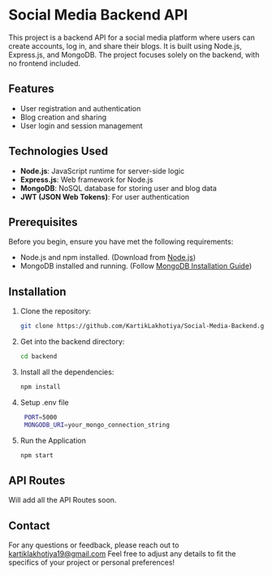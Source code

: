# Social Media Backend API

This project is a backend API for a social media platform where users can create accounts, log in, and share their blogs. It is built using Node.js, Express.js, and MongoDB. The project focuses solely on the backend, with no frontend included.

## Features

- User registration and authentication
- Blog creation and sharing
- User login and session management

## Technologies Used

- **Node.js**: JavaScript runtime for server-side logic
- **Express.js**: Web framework for Node.js
- **MongoDB**: NoSQL database for storing user and blog data
- **JWT (JSON Web Tokens)**: For user authentication

## Prerequisites

Before you begin, ensure you have met the following requirements:

- Node.js and npm installed. (Download from [Node.js](https://nodejs.org/))
- MongoDB installed and running. (Follow [MongoDB Installation Guide](https://docs.mongodb.com/manual/installation/))

## Installation

1. Clone the repository:
   ```bash
   git clone https://github.com/KartikLakhotiya/Social-Media-Backend.git
   ```

2. Get into the backend directory:
   ```bash
   cd backend
   ```

3. Install all the dependencies:
   ```bash
   npm install
   ```

4. Setup .env file
   ```bash
    PORT=5000
    MONGODB_URI=your_mongo_connection_string
    ```

5. Run the Application
   ```bash
   npm start
   ```

## API Routes

Will add all the API Routes soon.

## Contact

For any questions or feedback, please reach out to kartiklakhotiya19@gmail.com
Feel free to adjust any details to fit the specifics of your project or personal preferences!



